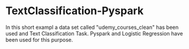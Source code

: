 # TextClassification-Pyspark
In this short exampl a data set called "udemy_courses_clean" has been used and Text Classification Task. Pyspark and Logistic Regression have been used for this purpose.
